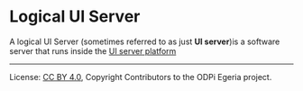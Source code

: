 <!-- SPDX-License-Identifier: CC-BY-4.0 -->
<!-- Copyright Contributors to the ODPi Egeria project. -->

# Logical UI Server

A logical UI Server (sometimes referred to as just **UI server**)is a software server that
runs inside the [UI server platform](ui-server-platform.md)

----
License: [CC BY 4.0](https://creativecommons.org/licenses/by/4.0/),
Copyright Contributors to the ODPi Egeria project.